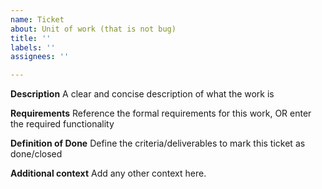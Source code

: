 ```yaml
---
name: Ticket
about: Unit of work (that is not bug)
title: ''
labels: ''
assignees: ''

---
```


**Description**
A clear and concise description of what the work is

**Requirements**
Reference the formal requirements for this work, OR enter the required functionality

**Definition of Done**
Define the criteria/deliverables to mark this ticket as done/closed

**Additional context**
Add any other context here.
